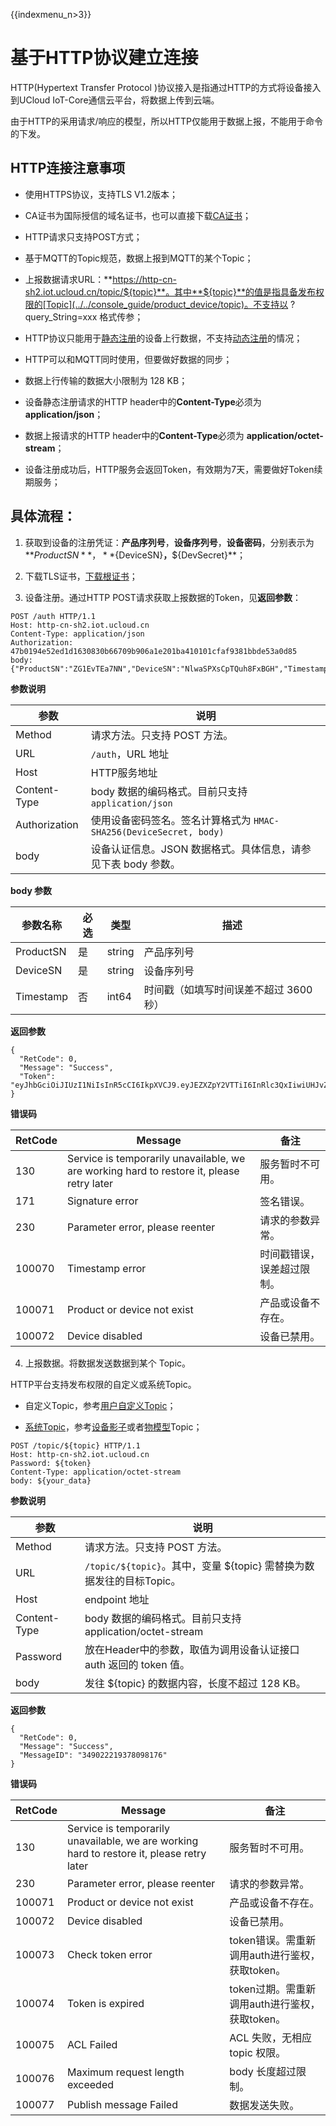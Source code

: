 {{indexmenu_n>3}}

# 基于HTTP协议建立连接

HTTP(Hypertext Transfer Protocol )协议接入是指通过HTTP的方式将设备接入到UCloud IoT-Core通信云平台，将数据上传到云端。

由于HTTP的采用请求/响应的模型，所以HTTP仅能用于数据上报，不能用于命令的下发。



## HTTP连接注意事项

- 使用HTTPS协议，支持TLS V1.2版本；

- CA证书为国际授信的域名证书，也可以直接下载[CA证书](http://uiot.cn-sh2.ufileos.com/iot_ca.crt)；

- HTTP请求只支持POST方式；

- 基于MQTT的Topic规范，数据上报到MQTT的某个Topic；

- 上报数据请求URL：**https://http-cn-sh2.iot.ucloud.cn/topic/${topic}**。其中**${topic}**的值是指具备发布权限的[Topic](../../console_guide/product_device/topic)。不支持以 ?query_String=xxx 格式传参；

- HTTP协议只能用于[静态注册](../device_develop_guide/authenticate_devices/unique-certificate-per-device_authentication)的设备上行数据，不支持[动态注册](../device_develop_guide/authenticate_devices/unique-certificate-per-product_authentication)的情况；

- HTTP可以和MQTT同时使用，但要做好数据的同步；

- 数据上行传输的数据大小限制为 128 KB；

- 设备静态注册请求的HTTP header中的**Content-Type**必须为 **application/json**；

- 数据上报请求的HTTP header中的**Content-Type**必须为 **application/octet-stream**；

- 设备注册成功后，HTTP服务会返回Token，有效期为7天，需要做好Token续期服务；


## 具体流程：


1. 获取到设备的注册凭证：**产品序列号**，**设备序列号**，**设备密码**，分别表示为**${ProductSN}**，**${DeviceSN}**，**${DevSecret}**；  

2. 下载TLS证书，[下载根证书](http://uiot.cn-sh2.ufileos.com/iot_ca.crt)；  

3. 设备注册。通过HTTP POST请求获取上报数据的Token，见**返回参数**：

```
POST /auth HTTP/1.1
Host: http-cn-sh2.iot.ucloud.cn
Content-Type: application/json
Authorization: 47b0194e52ed1d1630830b66709b906a1e201ba410101cfaf9381bbde53a0d85
body: {"ProductSN":"ZG1EvTEa7NN","DeviceSN":"NlwaSPXsCpTQuh8FxBGH","Timestamp":"1501668289957"}
```  
	 
**参数说明**

|参数|说明|
|---|---|
|Method|请求方法。只支持 POST 方法。|
|URL|`/auth`，URL 地址|
|Host|HTTP服务地址|
|Content-Type|body 数据的编码格式。目前只支持 `application/json`|
|Authorization|使用设备密码签名。签名计算格式为 `HMAC-SHA256(DeviceSecret, body)`|
|body|设备认证信息。JSON 数据格式。具体信息，请参见下表 body 参数。|

**body 参数**

|参数名称|必选|类型|描述|
|---|---|---|---|
|ProductSN|是|string|产品序列号|
|DeviceSN|是|string|设备序列号|
|Timestamp|否|int64|时间戳（如填写时间误差不超过 3600 秒）|

**返回参数**

```
{
  "RetCode": 0,
  "Message": "Success",
  "Token": "eyJhbGciOiJIUzI1NiIsInR5cCI6IkpXVCJ9.eyJEZXZpY2VTTiI6InRlc3QxIiwiUHJvZHVjdFNOIjoiZzR3ZmFycTMweXp4YXkyMyIsImV4cCI6MTU2NzA1ODg5OSwiaWF0IjoxNTY2NDU0MDk5fQ.wN1XNVciI27nTeIqCjbYKdmTaifJrGJm_DmDDpIoabs"
}
```

**错误码**

|RetCode|Message|备注|
|---|---|---|
|130|Service is temporarily unavailable, we are working hard to restore it, please retry later|服务暂时不可用。|
|171|Signature error|签名错误。|
|230|Parameter error, please reenter|请求的参数异常。|
|100070|Timestamp error|时间戳错误，误差超过限制。|
|100071|Product or device not exist|产品或设备不存在。|
|100072|Device disabled|设备已禁用。|


4. 上报数据。将数据发送数据到某个 Topic。   

HTTP平台支持发布权限的自定义或系统Topic。

- 自定义Topic，参考[用户自定义Topic](../console_guide/product_device/topic#用户自定义Topic)；

- [系统Topic](../console_guide/product_device/topic#系统Topic)，参考[设备影子](../console_guide/device_shadow/waht_is_deviceshadow)或者[物模型](../console_guide/thingmode/what_is_thingmode)Topic；


```
POST /topic/${topic} HTTP/1.1
Host: http-cn-sh2.iot.ucloud.cn
Password: ${token}
Content-Type: application/octet-stream
body: ${your_data}
```

**参数说明**

|参数|说明|
|---|---|
|Method|请求方法。只支持 POST 方法。|
|URL|`/topic/${topic}`。其中，变量 ${topic} 需替换为数据发往的目标Topic。|
|Host|endpoint 地址|
|Content-Type|body 数据的编码格式。目前只支持 application/octet-stream|
|Password|放在Header中的参数，取值为调用设备认证接口 auth 返回的 token 值。|
|body|发往 ${topic} 的数据内容，长度不超过 128 KB。|

**返回参数**

```
{
  "RetCode": 0,
  "Message": "Success",
  "MessageID": "349022219378098176"
}
```

**错误码**

|RetCode|Message|备注|
|---|---|---|
|130|Service is temporarily unavailable, we are working hard to restore it, please retry later|服务暂时不可用。|
|230|Parameter error, please reenter|请求的参数异常。|
|100071|Product or device not exist|产品或设备不存在。|
|100072|Device disabled|设备已禁用。|
|100073|Check token error|token错误。需重新调用auth进行鉴权，获取token。|
|100074|Token is expired|token过期。需重新调用auth进行鉴权，获取token。|
|100075|ACL Failed|ACL 失败，无相应 topic 权限。|
|100076|Maximum request length exceeded|body 长度超过限制。|
|100077|Publish message Failed|数据发送失败。|

